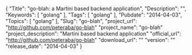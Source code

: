 {
	"Title": "go-blah: a Martini based backend application",
	"Description": "",
	"Keywords": [
		"golang"
	],
	"Tags": [
		"golang"
	],
    "Pubdate": "2014-04-03",
	"Topics": [
		"golang"
	],
	"Slug": "go-blah",
    "project_url": "http://github.com/peteraba/go-blah"
    "project_name": "go-blah"
    "project_description": "Martini based backend application"
    "official_url": "http://github.com/peteraba/go-blah"
    "download_url": ""
    "version": ""
    "release_date": "2014-04-03"
}
